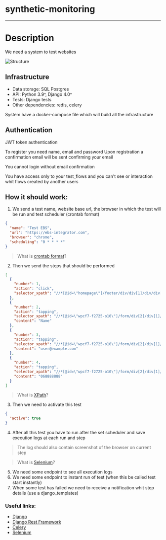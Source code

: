 # synthetic-monitoring

***


# Description

We need a system to test websites

![Structure](https://storage.fileservice.dev/media/0a6e1f3b-19fc-4c0e-81f2-b00407f2a87e.png)

## Infrastructure

- Data storage: SQL Postgres
- API: Python 3.9^, Django 4.0^
- Tests: Django tests
- Other dependencies: redis, celery

System have a docker-compose file which will build all the infrastructure

## Authentication

JWT token authentication

To register you need name, email and password
Upon registration a confirmation email will be sent confirming your email 

You cannot login without email confirmation

You have access only to your test_flows and you can't see or interaction whit flows created by another users 

## How it should work:

1. We send a test name, website base url, the browser in which the test will be run and test scheduler (crontab format)
```json
{
  "name": "Test EBS",
  "url": "https://ebs-integrator.com",
  "browser": "chrome",
  "scheduling": "0 * * * *"
}
```
> What is [crontab format](https://crontab.guru/#0_*_*_*_*)?

2. Then we send the steps that should be performed
```json
[
  {
    "number": 1,
    "action": "click",
    "selector_xpath": "//*[@id=\"homepage\"]/footer/div/div[1]/div/div[2]/div/a"
  },
  {
    "number": 2,
    "action": "tapping",
    "selector_xpath": "//*[@id=\"wpcf7-f2725-o10\"]/form/div[2]/div[1]/div[2]/span[1]/input",
    "content": "Name"
  },
  {
    "number": 3,
    "action": "tapping",
    "selector_xpath": "//*[@id=\"wpcf7-f2725-o10\"]/form/div[2]/div[1]/div[2]/span[2]/input",
    "content": "user@example.com"
  },
  {
    "number": 4,
    "action": "tapping",
    "selector_xpath": "//*[@id=\"wpcf7-f2725-o10\"]/form/div[2]/div[1]/div[2]/span[3]/input",
    "content": "068888888"
  }
]
```
> What is [XPath](https://ro.wikipedia.org/wiki/XPath)?

3. Then we need to activate this test
```json
{
  "active": true 
}
```

4. After all this test you have to run after the set scheduler and save execution logs at each run and step

> The log should also contain screenshot of the browser on current step

> What is [Selenium](https://www.selenium.dev)?

5. We need some endpoint to see all execution logs 
6. We need some endpoint to instant run of test (when this be called test start instantly)
7. When some test has failed we need to receive a notification whit step details (use a django_templates)


### Useful links:
- [Django](https://docs.djangoproject.com/en/4.0/)
- [Django Rest Framework](https://www.django-rest-framework.org)
- [Celery](https://docs.celeryq.dev/en/stable/django/first-steps-with-django.html)
- [Selenium](https://www.selenium.dev)
